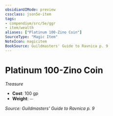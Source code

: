 ```yaml
---
obsidianUIMode: preview
cssclass: json5e-item
tags:
- compendium/src/5e/ggr
- item/wealth
aliases: ["Platinum 100-Zino Coin"]
SourceType: "Magic Item"
NoteIcon: magicitem
BookSource: Guildmasters' Guide to Ravnica p. 9
---
```

# Platinum 100-Zino Coin
*Treasure*  

- **Cost**: 100 gp
- **Weight**: ⏤

*Source: Guildmasters' Guide to Ravnica p. 9*